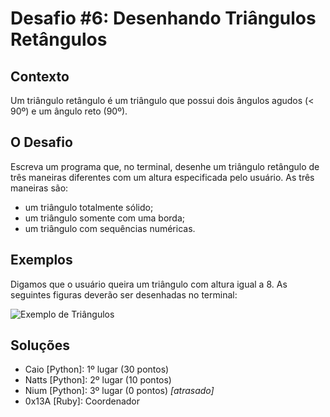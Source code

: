 # Desafio #6: Desenhando Triângulos Retângulos

## Contexto

Um triângulo retângulo é um triângulo que possui dois ângulos agudos (< 90º) e um ângulo reto (90º).

## O Desafio

Escreva um programa que, no terminal, desenhe um triângulo retângulo de três maneiras diferentes com um altura especificada pelo usuário. As três maneiras são:

- um triângulo totalmente sólido; 
- um triângulo somente com uma borda;
- um triângulo com sequências numéricas.

## Exemplos

Digamos que o usuário queira um triângulo com altura igual a 8. As seguintes figuras deverão ser desenhadas no terminal:

![Exemplo de Triângulos](https://i.imgur.com/sk2oWDj.png)

## Soluções

- Caio [Python]: 1º lugar (30 pontos)
- Natts [Python]: 2º lugar (10 pontos)
- Nium [Python]: 3º lugar (0 pontos) *[atrasado]*
- 0x13A [Ruby]: Coordenador